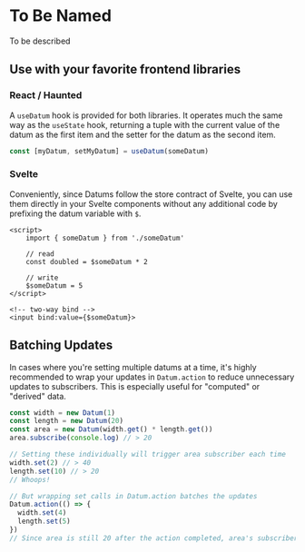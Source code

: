 # To Be Named

To be described

## Use with your favorite frontend libraries

### React / Haunted

A `useDatum` hook is provided for both libraries. It operates much the same way as the `useState` hook, returning a tuple with the current value of the datum as the first item and the setter for the datum as the second item.

```typescript
const [myDatum, setMyDatum] = useDatum(someDatum)
```

### Svelte

Conveniently, since Datums follow the store contract of Svelte, you can use them directly in your Svelte components without any additional code by prefixing the datum variable with `$`.

```svelte
<script>
    import { someDatum } from './someDatum'

    // read
    const doubled = $someDatum * 2

    // write
    $someDatum = 5
</script>

<!-- two-way bind -->
<input bind:value={$someDatum}>
```

## Batching Updates

In cases where you're setting multiple datums at a time, it's highly recommended to wrap your updates in `Datum.action` to reduce unnecessary updates to subscribers. This is especially useful for "computed" or "derived" data.

```typescript
const width = new Datum(1)
const length = new Datum(20)
const area = new Datum(width.get() * length.get())
area.subscribe(console.log) // > 20

// Setting these individually will trigger area subscriber each time
width.set(2) // > 40
length.set(10) // > 20
// Whoops!

// But wrapping set calls in Datum.action batches the updates
Datum.action(() => {
  width.set(4)
  length.set(5)
})
// Since area is still 20 after the action completed, area's subscribers won't be updated
```
